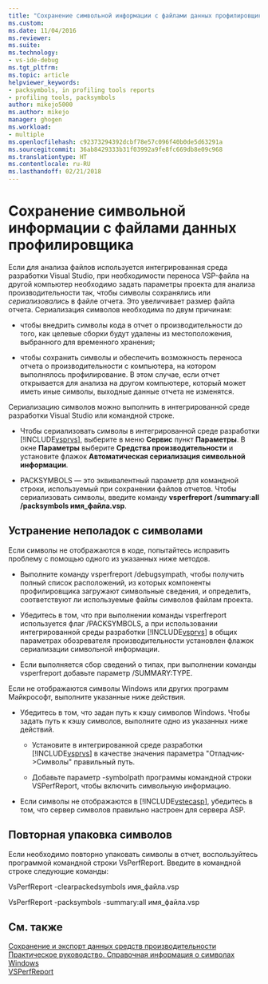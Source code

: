 ```yaml
---
title: "Сохранение символьной информации с файлами данных профилировщика | Документы Майкрософт"
ms.custom: 
ms.date: 11/04/2016
ms.reviewer: 
ms.suite: 
ms.technology:
- vs-ide-debug
ms.tgt_pltfrm: 
ms.topic: article
helpviewer_keywords:
- packsymbols, in profiling tools reports
- profiling tools, packsymbols
author: mikejo5000
ms.author: mikejo
manager: ghogen
ms.workload:
- multiple
ms.openlocfilehash: c92373294392dcbf78e57c096f40b0de5d63291a
ms.sourcegitcommit: 36ab8429333b31f03992a9fe8fc669db8e09c968
ms.translationtype: HT
ms.contentlocale: ru-RU
ms.lasthandoff: 02/21/2018
---
```

# <a name="saving-symbol-information-with-performance-data-files"></a>Сохранение символьной информации с файлами данных профилировщика

Если для анализа файлов используется интегрированная среда разработки Visual Studio, при необходимости переноса VSP-файла на другой компьютер необходимо задать параметры проекта для анализа производительности так, чтобы символы сохранялись или *сериализовались* в файле отчета. Это увеличивает размер файла отчета. Сериализация символов необходима по двум причинам:

- чтобы внедрить символы кода в отчет о производительности до того, как целевые сборки будут удалены из местоположения, выбранного для временного хранения;

- чтобы сохранить символы и обеспечить возможность переноса отчета о производительности с компьютера, на котором выполнялось профилирование. В этом случае, если отчет открывается для анализа на другом компьютере, который может иметь иные символы, выходные данные отчета не изменятся.

Сериализацию символов можно выполнить в интегрированной среде разработки Visual Studio или командной строке.

- Чтобы сериализовать символы в интегрированной среде разработки [!INCLUDE[vsprvs](../code-quality/includes/vsprvs_md.md)], выберите в меню **Сервис** пункт **Параметры**. В окне **Параметры** выберите **Средства производительности** и установите флажок **Автоматическая сериализация символьной информации**.

- PACKSYMBOLS — это эквивалентный параметр для командной строки, используемый при сохранении файлов отчетов. Чтобы сериализовать символы, введите команду **vsperfreport /summary:all /packsymbols имя_файла.vsp**.

## <a name="troubleshooting-symbol-problems"></a>Устранение неполадок с символами

Если символы не отображаются в коде, попытайтесь исправить проблему с помощью одного из указанных ниже методов.

- Выполните команду vsperfreport /debugsympath, чтобы получить полный список расположений, из которых компоненты профилировщика загружают символьные сведения, и определить, соответствуют ли используемые файлы символов файлам проекта.

- Убедитесь в том, что при выполнении команды vsperfreport используется флаг /PACKSYMBOLS, а при использовании интегрированной среды разработки [!INCLUDE[vsprvs](../code-quality/includes/vsprvs_md.md)] в общих параметрах обозревателя производительности установлен флажок сериализации символьной информации.

- Если выполняется сбор сведений о типах, при выполнении команды vsperfreport добавьте параметр /SUMMARY:TYPE.

 Если не отображаются символы Windows или других программ Майкрософт, выполните указанные ниже действия.

- Убедитесь в том, что задан путь к кэшу символов Windows. Чтобы задать путь к кэшу символов, выполните одно из указанных ниже действий.

  - Установите в интегрированной среде разработки [!INCLUDE[vsprvs](../code-quality/includes/vsprvs_md.md)] в качестве значения параметра "Отладчик->Символы" правильный путь.

  - Добавьте параметр -symbolpath программы командной строки VSPerfReport, чтобы включить символьную информацию.

- Если символы не отображаются в [!INCLUDE[vstecasp](../code-quality/includes/vstecasp_md.md)], убедитесь в том, что сервер символов правильно настроен для сервера ASP.

## <a name="repacking-symbols"></a>Повторная упаковка символов

Если необходимо повторно упаковать символы в отчет, воспользуйтесь программой командной строки VsPerfReport. Введите в командной строке следующие команды:

VsPerfReport -clearpackedsymbols имя_файла.vsp

VsPerfReport -packsymbols -summary:all имя_файла.vsp

## <a name="see-also"></a>См. также

[Сохранение и экспорт данных средств производительности](../profiling/saving-and-exporting-performance-tools-data.md)  
[Практическое руководство. Справочная информация о символах Windows](../profiling/how-to-reference-windows-symbol-information.md)  
[VSPerfReport](../profiling/vsperfreport.md)